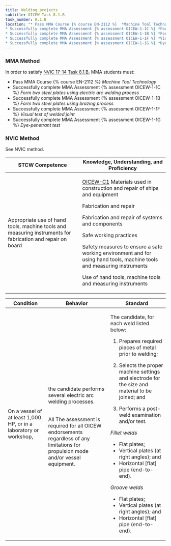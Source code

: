```yaml
---
title: Welding projects
subtitle: OICEW Task 8.1.B 
task_number: 8.1.B
location: "* Pass MMA Course {% course EN-2112 %}  *Machine Tool Technology*
* Successfully complete MMA Assessment {% assessment OICEW-1-1C %} *Form two steel plates using electric arc welding process*
* Successfully complete MMA Assessment {% assessment OICEW-1-1B %} *Form two steel plates using brazing process*
* Successfully complete MMA Assessment {% assessment OICEW-1-1F %} *Visual test of welded joint*
* Successfully complete MMA Assessment {% assessment OICEW-1-1G %} *Dye-penetrant test*" 
---
```



### MMA Method

In order to satisfy  [NVIC 17-14  Task  8.1.B]({{site.baseurl}}/assets/images/nvic-17-14.pdf), MMA students must:

* Pass MMA Course {% course EN-2112 %}  *Machine Tool Technology*
* Successfully complete MMA Assessment {% assessment OICEW-1-1C %} *Form two steel plates using electric arc welding process*
* Successfully complete MMA Assessment {% assessment OICEW-1-1B %} *Form two steel plates using brazing process*
* Successfully complete MMA Assessment {% assessment OICEW-1-1F %} *Visual test of welded joint*
* Successfully complete MMA Assessment {% assessment OICEW-1-1G %} *Dye-penetrant test*


### NVIC Method

<a onclick="togglevisibility('nvic_methods')" >See NVIC method.</a>

<div id='nvic_methods' class='hide'>

<table>
<thead>
<tr>
<th class='forty'> STCW Competence </th>
<th class='sixty'> Knowledge, Understanding, and Proficiency </th>
</tr>
</thead>




<tbody>
<tr><td markdown='1'>

Appropriate use of hand tools, machine tools and measuring instruments for fabrication and repair on board

</td><td markdown='1'>

[OICEW-C1]({{site.baseurl}}/tables/31.html#OICEW-C1) Materials used in construction and repair of ships and equipment 

Fabrication and repair 

Fabrication and repair of systems and components 

Safe working practices 

Safety measures to ensure a safe working environment and for using hand tools, machine tools and measuring instruments 

Use of hand tools, machine tools and measuring instruments

</td></tr>


</tbody>
</table>


<table>
<thead>
<tr><th class='twenty'>  Condition </th><th class='twenty'> Behavior </th><th  class='sixty'>Standard </th></tr>
</thead>
<tbody >



<tr><td markdown='1'>

On a vessel of at least 1,000 HP, or in a laboratory or workshop,

</td><td markdown='1'>

the candidate performs several electric arc welding processes.

<br>

<div class="tooltip">All
<span class="tooltiptext">
The assessment is required for all OICEW endorsements regardless of any limitations for propulsion mode and/or vessel equipment.
</span>
</div>


</td><td markdown='1'>

The candidate, for each weld listed below: 

1. Prepares required pieces of metal prior to welding; 

2. Selects the proper machine settings and electrode for the size and material to be joined; and 

3. Performs a post-weld examination and/or test. 

*Fillet welds*

- Flat plates; 
- Vertical plates (at right angles); and 
- Horizontal [flat] pipe (end-to-end). 

*Groove welds*

- Flat plates; 
- Vertical plates (at right angles); and 
- Horizontal [flat] pipe (end-to-end).

</td></tr>
</tbody>
</table>
</div>
